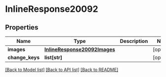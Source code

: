# InlineResponse20092

## Properties
Name | Type | Description | Notes
------------ | ------------- | ------------- | -------------
**images** | [**InlineResponse20092Images**](InlineResponse20092Images.md) |  | [optional] 
**change_keys** | **list[str]** |  | [optional] 

[[Back to Model list]](../README.md#documentation-for-models) [[Back to API list]](../README.md#documentation-for-api-endpoints) [[Back to README]](../README.md)

